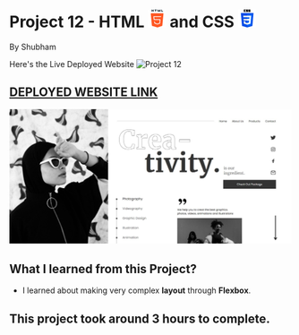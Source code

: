 # Project 12 - HTML ![](./readmeImages/html-5.png) and CSS ![](./readmeImages/css-3.png)

By Shubham

Here's the Live Deployed Website ![Project 12](https://img.shields.io/badge/Project-12-brightgreen)

## [DEPLOYED WEBSITE LINK](https://businesssolution.netlify.app/)

![Completed Website](./readmeImages/completedScreenshot.jpg)

## What I learned from this Project?

- I learned about making very complex **layout** through **Flexbox**.

## This project took around **3 hours** to complete.
